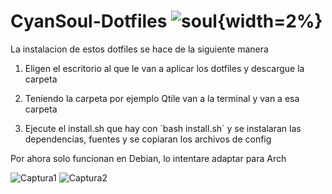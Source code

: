 # CyanSoul-Dotfiles ![soul](https://gitlab.com/antsodev21/cyansoul-dotfiles/-/raw/main/Qtile/qtile/wallpapers-y-iconos/start.png){width=2%}

La instalacion de estos dotfiles se hace de la siguiente manera
1. Eligen el escritorio al que le van a aplicar los dotfiles y descargue la carpeta

2. Teniendo la carpeta por ejemplo Qtile van a la terminal y van a esa carpeta

3. Ejecute el install.sh que hay con ´bash install.sh´ y se instalaran las dependencias, fuentes y se copiaran los archivos de config

Por ahora solo funcionan en Debian, lo intentare adaptar para Arch

![Captura1](https://gitlab.com/antsodev21/cyansoul-dotfiles/-/raw/main/img/screenshot_2025-10-15-17_09_57_1920x1079.png?ref_type=heads)
![Captura2](https://gitlab.com/antsodev21/cyansoul-dotfiles/-/raw/main/img/screenshot_2025-10-15-17_09_37_1920x1079.png?ref_type=heads)